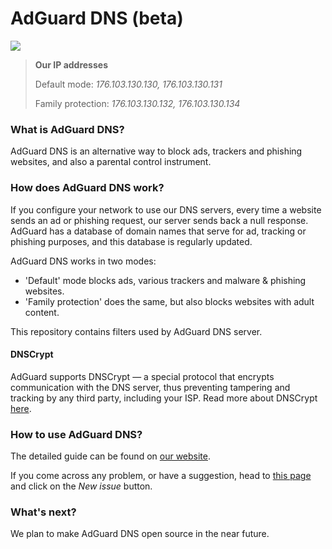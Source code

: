 # AdGuard DNS (beta)
[![](https://travis-ci.org/AdguardTeam/AdguardDNS.svg?branch=master)](https://travis-ci.org/AdguardTeam/AdguardDNS)

> **Our IP addresses** 
>
> Default mode: 
> *176.103.130.130, 
> 176.103.130.131*
>
>Family protection:
>*176.103.130.132, 
>176.103.130.134*

### What is AdGuard DNS?

AdGuard DNS is an alternative way to block ads, trackers and phishing websites, and also a parental control instrument.

### How does AdGuard DNS work?

If you configure your network to use our DNS servers, every time a website sends an ad or phishing request, our server sends back a null response. AdGuard has a database of domain names that serve for ad, tracking or phishing purposes, and this database is regularly updated.

AdGuard DNS works in two modes:

 - 'Default' mode blocks ads, various trackers and malware & phishing websites. 
 - 'Family protection' does the same, but also blocks websites with adult content.

This repository contains filters used by AdGuard DNS server.

#### DNSCrypt

AdGuard supports DNSCrypt — a special protocol that encrypts communication with the DNS server, thus preventing tampering and tracking by any third party, including your ISP. Read more about DNSCrypt [here](https://dnscrypt.org/).

### How to use AdGuard DNS?

The detailed guide can be found on [our website](https://adguard.com/en/adguard-dns/instruction.html#instruction).

If you come across any problem, or have a suggestion, head to [this page](https://github.com/AdguardTeam/AdguardDNS/issues) and click on the *New issue* button.

### What's next?

We plan to make AdGuard DNS open source in the near future.
